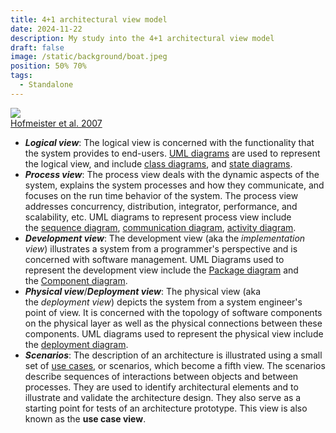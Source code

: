 ```yaml
---
title: 4+1 architectural view model
date: 2024-11-22
description: My study into the 4+1 architectural view model
draft: false
image: /static/background/boat.jpeg
position: 50% 70%
tags:
  - Standalone
---
```


<div class="caption-img-container">
  <div class="caption-img">
    <img src=/static/images/four_views.png />
    <figcaption> <a href="https://linkinghub.elsevier.com/retrieve/pii/S0164121206001634">Hofmeister  et al. 2007</a></figcaption>
  </div>
</div>

- _**Logical view**_: The logical view is concerned with the functionality that the system provides to end-users. [UML diagrams](https://en.wikipedia.org/wiki/Unified_Modeling_Language "Unified Modeling Language") are used to represent the logical view, and include [class diagrams](https://en.wikipedia.org/wiki/Class_diagram "Class diagram"), and [state diagrams](https://en.wikipedia.org/wiki/State_diagram "State diagram").
- _**Process view**_: The process view deals with the dynamic aspects of the system, explains the system processes and how they communicate, and focuses on the run time behavior of the system. The process view addresses concurrency, distribution, integrator, performance, and scalability, etc. UML diagrams to represent process view include the [sequence diagram](https://en.wikipedia.org/wiki/Sequence_diagram "Sequence diagram"), [communication diagram](https://en.wikipedia.org/wiki/Communication_diagram "Communication diagram"), [activity diagram](https://en.wikipedia.org/wiki/Activity_diagram "Activity diagram").
- _**Development view**_: The development view (aka the _implementation view_) illustrates a system from a programmer's perspective and is concerned with software management. UML Diagrams used to represent the development view include the [Package diagram](https://en.wikipedia.org/wiki/Package_diagram "Package diagram") and the [Component diagram](https://en.wikipedia.org/wiki/Component_diagram "Component diagram").
- _**Physical view**_/_**Deployment view**_: The physical view (aka the _deployment view_) depicts the system from a system engineer's point of view. It is concerned with the topology of software components on the physical layer as well as the physical connections between these components. UML diagrams used to represent the physical view include the [deployment diagram](https://en.wikipedia.org/wiki/Deployment_diagram "Deployment diagram").
- _**Scenarios**_: The description of an architecture is illustrated using a small set of [use cases](https://en.wikipedia.org/wiki/Use_case "Use case"), or scenarios, which become a fifth view. The scenarios describe sequences of interactions between objects and between processes. They are used to identify architectural elements and to illustrate and validate the architecture design. They also serve as a starting point for tests of an architecture prototype. This view is also known as the **use case view**.
